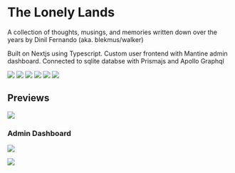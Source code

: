 # The Lonely Lands
A collection of thoughts, musings, and memories written down over the years by Dinil Fernando (aka. blekmus/walker)

Built on Nextjs using Typescript. Custom user frontend with Mantine admin dashboard. Connected to sqlite databse with Prismajs and Apollo Graphql

![](https://img.shields.io/badge/next.js-000000?style=for-the-badge&logo=next.js&logoColor=white)
![](https://img.shields.io/badge/react-%2320232a.svg?style=for-the-badge&logo=react&logoColor=%2361DAFB)
![](https://img.shields.io/badge/typescript-%23007ACC.svg?style=for-the-badge&logo=typescript&logoColor=white)
![](https://img.shields.io/badge/mantine-1a83ce?style=for-the-badge&logo=mantine&logoColor=white)
![](https://img.shields.io/badge/prisma-2D3748?style=for-the-badge&logo=prisma&logoColor=white)
![](https://img.shields.io/badge/apollo%20graphql-311C87?style=for-the-badge&logo=apollo%20graphql&logoColor=white)

## Previews

![](https://user-images.githubusercontent.com/47277246/188277332-9f2a4bb1-ad8f-41bf-be09-f5d388f363a4.png)

### Admin Dashboard

![](https://user-images.githubusercontent.com/47277246/188277447-fa2deb01-734a-4ac2-a7e4-1d0bde16b6bb.png)

![](https://user-images.githubusercontent.com/47277246/188278171-d92d4c4f-4a96-476b-b7a4-e5decba60ed7.png)

